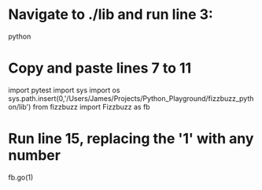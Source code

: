 # Navigate to ./lib and run line 3:

python

# Copy and paste lines 7 to 11

import pytest
import sys
import os
sys.path.insert(0,'/Users/James/Projects/Python_Playground/fizzbuzz_python/lib')
from fizzbuzz import Fizzbuzz as fb

# Run line 15, replacing the '1' with any number

fb.go(1)
